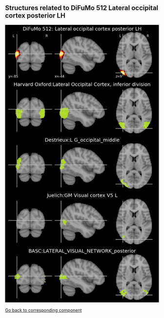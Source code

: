 


## Structures related to DiFuMo 512 Lateral occipital cortex posterior LH

![134](134.jpg "Structures related to DiFuMo 512 Lateral occipital cortex posterior LH")

[Go back to corresponding component](https://parietal-inria.github.io/DiFuMo/512/html/134.html)